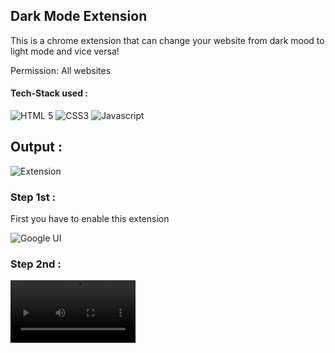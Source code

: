 ## Dark Mode Extension

  
This is a chrome extension that can change your website from dark mood to light mode and vice versa!

Permission: All websites


 #### Tech-Stack used :

  ![HTML 5](https://img.shields.io/badge/HTML5-E34F26?style=for-the-badge&logo=html5&logoColor=white)
  ![CSS3](https://img.shields.io/badge/CSS3-1572B6?style=for-the-badge&logo=css3&logoColor=white)
  ![Javascript](https://img.shields.io/badge/JavaScript-323330?style=for-the-badge&logo=javascript&logoColor=F7DF1E)


## Output :
![Extension](https://user-images.githubusercontent.com/72568715/159073600-bf38f7c2-2c93-4d12-847c-456e51104266.PNG)


### Step 1st :
First you have to enable this extension

![Google UI](https://user-images.githubusercontent.com/72568715/159073575-c274653b-841f-4781-9d68-3338af3d647d.PNG)


### Step 2nd :


<video src="https://user-images.githubusercontent.com/72568715/159073640-8bf456c0-c6a0-4ec0-acf0-dbb44f3a9cd6.mp4" width="200"></video>

